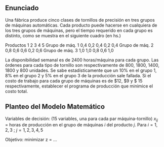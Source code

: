 ## Enunciado

Una fábrica produce cinco clases de tornillos de precisión en tres grupos de máquinas automáticas. Cada producto puede hacerse en cualquiera de los tres grupos de máquinas, pero el tiempo requerido en cada grupo es distinto, como se muestra en el siguiente cuadro (en hs.)

Productos 1 2 3 4 5
Grupo de máq. 1 0,4 0,2 0,4 0,2 0,4
Grupo de máq. 2 0,8 0,6 0,6 0,2 0,6
Grupo de máq. 3 1,0 1,0 0,8 0,6 1,0

La disponibilidad semanal es de 2400 horas/máquina para cada grupo. Las órdenes para cada tipo de tornillo son respectivamente de 800, 1800, 1400, 1800 y 800 unidades. Se sabe estadísticamente que un 10% en el grupo 1, 8% en el grupo 2 y 5% en el grupo 3 de la producción sale fallada. Si el costo de trabajo para cada grupo de máquinas es de $12, $9 y $ 15 respectivamente, establecer el programa de producción que minimice el costo total.

## Planteo del Modelo Matemático

Variables de decisión: (15 variables, una para cada par máquina-tornillo)
$x_{ij}$ = horas de producción en el grupo de máquinas $i$ del producto $j$. Para $i = 1,2,3 \ ; \ j = 1,2,3,4,5$

Objetivo:
minimizar z = ...
